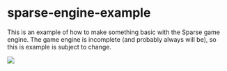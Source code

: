# sparse-engine-example

This is an example of how to make something basic with the Sparse game engine.
The game engine is incomplete (and probably always will be), so this is example is subject to change.

![](https://sparse.blue/f/enigmatist.png)
